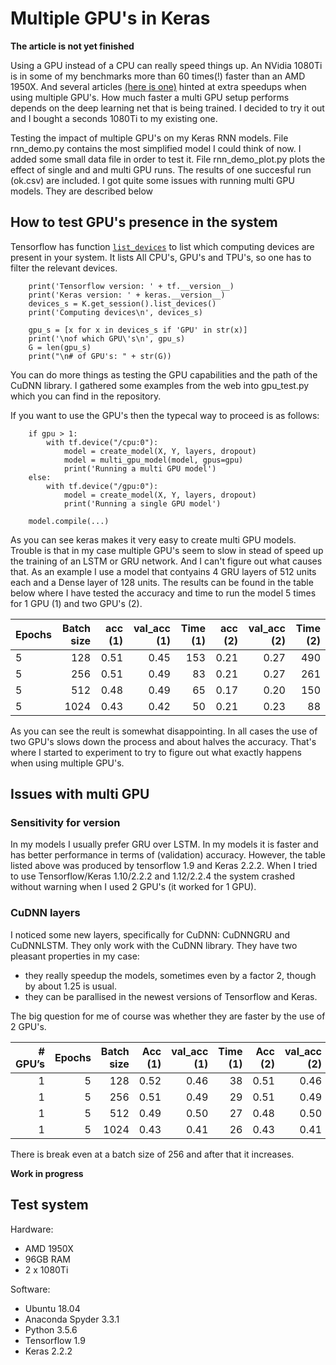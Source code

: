 # Multiple GPU's in Keras

**The article is not yet finished**

Using a GPU instead of a CPU can really speed things up. An NVidia 1080Ti is in some of my benchmarks more than 60 times(!) faster than an AMD 1950X. And several articles [(here is one)](https://medium.com/@iliakarmanov/multi-gpu-rosetta-stone-d4fa96162986) hinted at extra speedups when using multiple GPU's. How much faster a multi GPU setup performs depends on the deep learning net that is being trained. I decided to try it out and I bought a seconds 1080Ti to my existing one. 

Testing the impact of multiple GPU's on my Keras RNN models. File rnn_demo.py contains the most simplified model I could think of now. I added some small data file in order to test it. File rnn_demo_plot.py plots the effect of single and and multi GPU runs. The results of one succesful run (ok.csv) are included. I got quite some issues with running multi GPU models. They are described below

## How to test GPU's presence in the system
Tensorflow has function [`list_devices`](https://www.tensorflow.org/api_docs/python/tf/Session) to list which computing devices are present in your system. It lists All CPU's, GPU's and TPU's, so one has to filter the relevant devices. 
```
    print('Tensorflow version: ' + tf.__version__)
    print('Keras version: ' + keras.__version__)
    devices_s = K.get_session().list_devices()
    print('Computing devices\n', devices_s)

    gpu_s = [x for x in devices_s if 'GPU' in str(x)]
    print('\nof which GPU\'s\n', gpu_s)
    G = len(gpu_s)
    print("\n# of GPU's: " + str(G))
```
You can do more things as testing the GPU capabilities and the path of the CuDNN library. I gathered some examples from the web into gpu_test.py which you can find in the repository.

If you want to use the GPU's then the typecal way to proceed is as follows:

```
    if gpu > 1:
        with tf.device("/cpu:0"):
            model = create_model(X, Y, layers, dropout)
            model = multi_gpu_model(model, gpus=gpu)
            print('Running a multi GPU model')
    else:
        with tf.device("/gpu:0"):
            model = create_model(X, Y, layers, dropout)
            print('Running a single GPU model')

    model.compile(...)
```
As you can see keras makes it very easy to create multi GPU models. Trouble is that in my case multiple GPU's seem to slow in stead of speed up the training of an LSTM or GRU network. And I can't figure out what causes that. As an example I use a model that contyains 4 GRU layers of 512 units each and a Dense layer of 128 units. The results can be found in the table below where I have tested the accuracy and time to run the model 5 times for 1 GPU (1) and two GPU's (2).

|Epochs|Batch size|acc (1)|val_acc (1)|Time (1)|acc (2)|val_acc (2)|Time (2)|
|---|---:|---:|---:|---:|---:|---:|---:|
|5|128|0.51|0.45|153|0.21|0.27|490|
|5|256|0.51|0.49|83|0.21|0.27|261|
|5|512|0.48|0.49|65|0.17|0.20|150|
|5|1024|0.43|0.42|50|0.21|0.23|88|

As you can see the reult is somewhat disappointing. In all cases the use of two GPU's slows down the process and about halves the accuracy. That's where I started to experiment to try to figure out what exactly happens when using multiple GPU's.

## Issues with multi GPU
### Sensitivity for version
In my models I usually prefer GRU over LSTM. In my models it is faster and has better performance in terms of (validation) accuracy. However, the table listed above was produced by tensorflow 1.9 and Keras 2.2.2. When I tried to use Tensorflow/Keras 1.10/2.2.2 and 1.12/2.2.4 the system crashed without warning when I used 2 GPU's (it worked for 1 GPU). 

### CuDNN layers
I noticed some new layers, specifically for CuDNN: CuDNNGRU and CuDNNLSTM. They only work with the CuDNN library. They have two pleasant properties in my case:
- they really speedup the models, sometimes even by a factor 2, though by about 1.25 is usual.
- they can be parallised in the newest versions of Tensorflow and Keras.

The big question for me of course was whether they are faster by the use of 2 GPU's.

|# GPU’s|Epochs|Batch size|Acc (1)|val_acc (1)|Time (1)|Acc (2)|val_acc (2)|Time (2)
|---:|---:|---:|---:|---:|---:|---:|---:|---:
|1|5|128|0.52|0.46|38|0.51|0.46|43
|1|5|256|0.51|0.49|29|0.51|0.49|27
|1|5|512|0.49|0.50|27|0.48|0.50|22
|1|5|1024|0.43|0.41|26|0.43|0.41|17

There is break even at a batch size of 256 and after that it increases. 

**Work in progress**

## Test system
Hardware:
- AMD 1950X
- 96GB RAM
- 2 x 1080Ti

Software:
- Ubuntu 18.04
- Anaconda Spyder 3.3.1
- Python 3.5.6
- Tensorflow 1.9
- Keras 2.2.2
